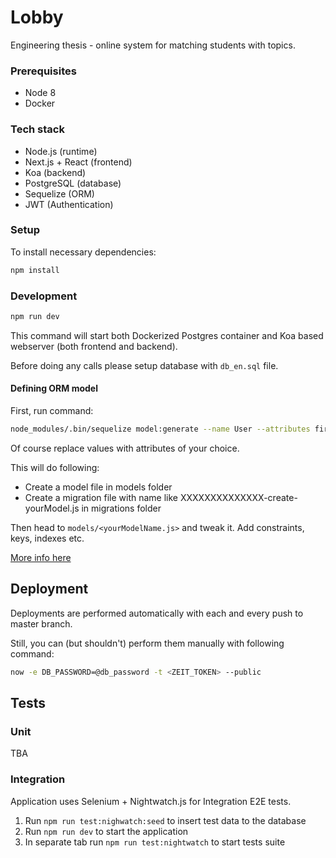 # Lobby

Engineering thesis - online system for matching students with topics.

### Prerequisites

* Node 8
* Docker

### Tech stack

* Node.js (runtime)
* Next.js + React (frontend)
* Koa (backend)
* PostgreSQL (database)
* Sequelize (ORM)
* JWT (Authentication)

### Setup

To install necessary dependencies:

```bash
npm install
```

### Development

```bash
npm run dev
```

This command will start both Dockerized Postgres container and Koa based
webserver (both frontend and backend).

Before doing any calls please setup database with `db_en.sql` file.

#### Defining ORM model

First, run command:

```bash
node_modules/.bin/sequelize model:generate --name User --attributes firstName:string,lastName:string,email:string
```

Of course replace values with attributes of your choice.

This will do following:

* Create a model file in models folder
* Create a migration file with name like XXXXXXXXXXXXXX-create-yourModel.js in
  migrations folder

Then head to `models/<yourModelName.js>` and tweak it. Add constraints, keys,
indexes etc.

[More info here](http://docs.sequelizejs.com/manual/tutorial/models-definition.html)

## Deployment

Deployments are performed automatically with each and every push to master
branch.

Still, you can (but shouldn't) perform them manually with following command:

```bash
now -e DB_PASSWORD=@db_password -t <ZEIT_TOKEN> --public
```

## Tests
### Unit 

TBA

### Integration
Application uses Selenium + Nightwatch.js for Integration E2E tests.

1. Run `npm run test:nighwatch:seed` to insert test data to the database
2. Run `npm run dev` to start the application
3. In separate tab run `npm run test:nightwatch` to start tests suite
